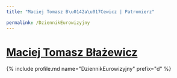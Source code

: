 ```yaml
---
title: "Maciej Tomasz B\u0142a\u017Cewicz | Patromierz"

permalink: /DziennikEurowizyjny
---
```


# [Maciej Tomasz Błażewicz](https://patronite.pl/DziennikEurowizyjny)

{% include profile.md name="DziennikEurowizyjny" prefix="d" %}
